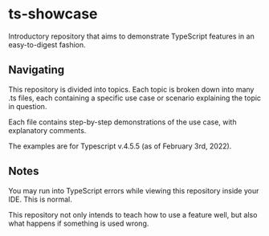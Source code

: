 # ts-showcase

Introductory repository that aims to demonstrate TypeScript features in an easy-to-digest fashion.

## Navigating

This repository is divided into topics. Each topic is broken down into many .ts files, each containing a specific use case or scenario explaining the topic in question.

Each file contains step-by-step demonstrations of the use case, with explanatory comments.

The examples are for Typescript v.4.5.5 (as of February 3rd, 2022).

## Notes

You may run into TypeScript errors while viewing this repository inside your IDE. This is normal.

This repository not only intends to teach how to use a feature well, but also what happens if something is used wrong.
